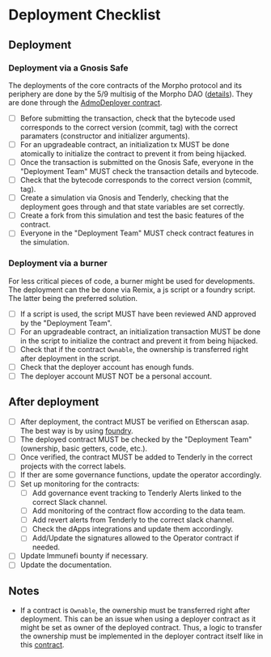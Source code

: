 # Deployment Checklist

## Deployment

### Deployment via a Gnosis Safe

The deployments of the core contracts of the Morpho protocol and its periphery are done by the 5/9 multisig of the Morpho DAO ([details](https://docs.morpho.xyz/usdmorpho/governance/zodiac-and-progressive-decentralization)). They are done through the [AdmoDeployer contract](https://etherscan.io/address/0x08072d67a6f158fe2c6f21886b0742736e925536).

- [ ] Before submitting the transaction, check that the bytecode used corresponds to the correct version (commit, tag) with the correct paramaters (constructor and initializer arguments).
- [ ] For an upgradeable contract, an initialization tx MUST be done atomically to initialize the contract to prevent it from being hijacked.
- [ ] Once the transaction is submitted on the Gnosis Safe, everyone in the "Deployment Team" MUST check the transaction details and bytecode.
- [ ] Check that the bytecode corresponds to the correct version (commit, tag).
- [ ] Create a simulation via Gnosis and Tenderly, checking that the deployment goes through and that state variables are set correctly.
- [ ] Create a fork from this simulation and test the basic features of the contract.
- [ ] Everyone in the "Deployment Team" MUST check contract features in the simulation.

### Deployment via a burner

For less critical pieces of code, a burner might be used for developments. The deployment can the be done via Remix, a js script or a foundry script. The latter being the preferred solution.

- [ ] If a script is used, the script MUST have been reviewed AND approved by the "Deployment Team".
- [ ] For an upgradeable contract, an initialization transaction MUST be done in the script to initialize the contract and prevent it from being hijacked.
- [ ] Check that if the contract `Ownable`, the ownership is transferred right after deployment in the script.
- [ ] Check that the deployer account has enough funds.
- [ ] The deployer account MUST NOT be a personal account.

## After deployment

- [ ] After deployment, the contract MUST be verified on Etherscan asap. The best way is by using [foundry](https://book.getfoundry.sh/forge/deploying?highlight=verify#verifying-a-pre-existing-contract).
- [ ] The deployed contract MUST be checked by the "Deployment Team" (ownership, basic getters, code, etc.).
- [ ] Once verified, the contract MUST be added to Tenderly in the correct projects with the correct labels.
- [ ] If ther are some governance functions, update the operator accordingly.
- [ ] Set up monitoring for the contracts:
  - [ ] Add governance event tracking to Tenderly Alerts linked to the correct Slack channel.
  - [ ] Add monitoring of the contract flow according to the data team.
  - [ ] Add revert alerts from Tenderly to the correct slack channel.
  - [ ] Check the dApps integrations and update them accordingly.
  - [ ] Add/Update the signatures allowed to the Operator contract if needed.
- [ ] Update Immunefi bounty if necessary.
- [ ] Update the documentation.

## Notes

- If a contract is `Ownable`, the ownership must be transferred right after deployment. This can be an issue when using a deployer contract as it might be set as owner of the deployed contract. Thus, a logic to transfer the ownership must be implemented in the deployer contract itself like in this [contract](https://etherscan.io/address/0xd90bbca6a99a53f8b26782edb0b190a7d599c585).
